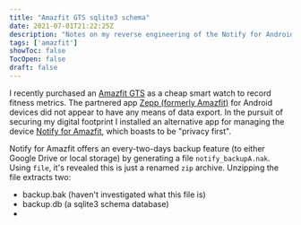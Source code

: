 ```yaml
---
title: "Amazfit GTS sqlite3 schema"
date: 2021-07-01T21:22:25Z
description: "Notes on my reverse engineering of the Notify for Android notify_backupA.nak export."
tags: ['amazfit']
showToc: false
TocOpen: false
draft: false
---
```


I recently purchased an [Amazfit GTS](https://www.amazfit.com/en/gts) as a cheap smart watch to record fitness metrics. The partnered app [Zepp (formerly Amazfit)](https://play.google.com/store/apps/details?id=com.huami.watch.hmwatchmanager) for Android devices did not appear to have any means of data export. In the pursuit of securing my digital footprint I installed an alternative app for managing the device [Notify for Amazfit](https://play.google.com/store/apps/details?id=com.mc.amazfit1), which boasts to be "privacy first". 

Notify for Amazfit offers an every-two-days backup feature (to either Google Drive or local storage) by generating a file `notify_backupA.nak`. Using `file`, it's revealed this is just a renamed `zip` archive. Unzipping the file extracts two:
* backup.bak (haven't investigated what this file is)
* backup.db (a sqlite3 schema database)
* 
